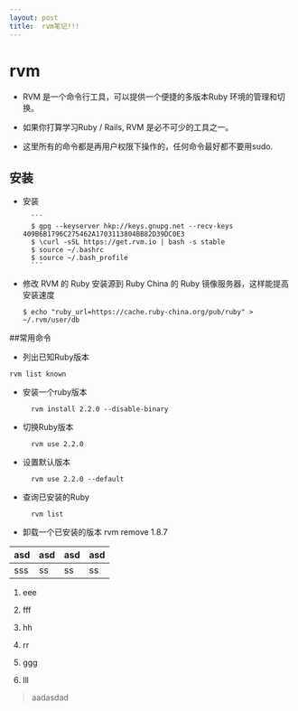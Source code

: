 ```yaml
---
layout:	post
title:	rvm笔记!!!
---
```


# rvm

* RVM 是一个命令行工具，可以提供一个便捷的多版本Ruby 环境的管理和切换。

* 如果你打算学习Ruby / Rails, RVM 是必不可少的工具之一。 

* 这里所有的命令都是再用户权限下操作的，任何命令最好都不要用sudo.

## 安装

* 安装

		```
	 	$ gpg --keyserver hkp://keys.gnupg.net --recv-keys 409B6B1796C275462A1703113804BB82D39DC0E3
		$ \curl -sSL https://get.rvm.io | bash -s stable
		$ source ~/.bashrc
		$ source ~/.bash_profile
		```

* 修改 RVM 的 Ruby 安装源到 Ruby China 的 Ruby 镜像服务器，这样能提高安装速度

	```
	$ echo "ruby_url=https://cache.ruby-china.org/pub/ruby" > ~/.rvm/user/db

	```

##常用命令	

* 列出已知Ruby版本

```
rvm list known
```

* 安装一个ruby版本

		rvm install 2.2.0 --disable-binary
	
* 切换Ruby版本

		rvm use 2.2.0
* 设置默认版本

		rvm use 2.2.0 --default
* 查询已安装的Ruby

		rvm list
* 卸载一个已安装的版本
		rvm remove 1.8.7

asd|asd|asd|asd
--|--|--|--
sss|ss|ss|ss


1. eee
2. fff
3. hh


1. rr

2. ggg

3. lll


>aadasdad
